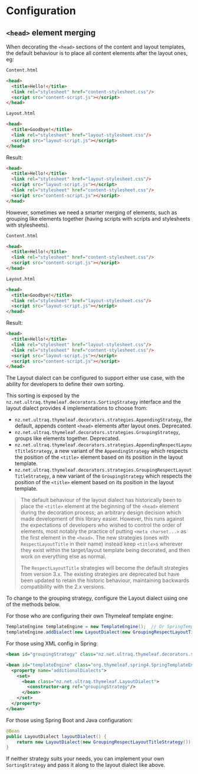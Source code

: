 
Configuration
=============


`<head>` element merging
------------------------

When decorating the `<head>` sections of the content and layout templates, the
default behaviour is to place all content elements after the layout ones, eg:

```html
Content.html

<head>
  <title>Hello!</title>
  <link rel="stylesheet" href="content-stylesheet.css"/>
  <script src="content-script.js"></script>
</head>
```

```html
Layout.html

<head>
  <title>Goodbye!</title>
  <link rel="stylesheet" href="layout-stylesheet.css"/>
  <script src="layout-script.js"></script>
</head>
```

Result:

```html
<head>
  <title>Hello!</title>
  <link rel="stylesheet" href="layout-stylesheet.css"/>
  <script src="layout-script.js"></script>
  <link rel="stylesheet" href="content-stylesheet.css"/>
  <script src="content-script.js"></script>
</head>
```

However, sometimes we need a smarter merging of elements, such as grouping like
elements together (having scripts with scripts and stylesheets with stylesheets).

```html
Content.html

<head>
  <title>Hello!</title>
  <link rel="stylesheet" href="content-stylesheet.css"/>
  <script src="content-script.js"></script>
</head>
```

```html
Layout.html

<head>
  <title>Goodbye!</title>
  <link rel="stylesheet" href="layout-stylesheet.css"/>
  <script src="layout-script.js"></script>
</head>
```

Result:

```html
<head>
  <title>Hello!</title>
  <link rel="stylesheet" href="layout-stylesheet.css"/>
  <link rel="stylesheet" href="content-stylesheet.css"/>
  <script src="layout-script.js"></script>
  <script src="content-script.js"></script>
</head>
```

The Layout dialect can be configured to support either use case, with the
ability for developers to define their own sorting.

This sorting is exposed by the `nz.net.ultraq.thymeleaf.decorators.SortingStrategy`
interface and the layout dialect provides 4 implementations to choose from:

 - `nz.net.ultraq.thymeleaf.decorators.strategies.AppendingStrategy`, the
   default, appends content `<head>` elements after layout ones.  Deprecated.
 - `nz.net.ultraq.thymeleaf.decorators.strategies.GroupingStrategy`, groups like
   elements together.  Deprecated.
 - `nz.net.ultraq.thymeleaf.decorators.strategies.AppendingRespectLayoutTitleStrategy`,
   a new variant of the `AppendingStrategy` which respects the position of the
   `<title>` element based on its position in the layout template.
 - `nz.net.ultraq.thymeleaf.decorators.strategies.GroupingRespectLayoutTitleStrategy`,
   a new variant of the `GroupingStrategy` which respects the position of the
   `<title>` element based on its position in the layout template.

> The default behaviour of the layout dialect has historically been to place the
> `<title>` element at the beginning of the `<head>` element during the
> decoration process; an arbitrary design decision which made development of
> this library easier.  However, this runs against the expectations of
> developers who wished to control the order of elements, most notably the
> practice of putting `<meta charset...>` as the first element in the `<head>`.
> The new strategies (ones with `RespectLayoutTitle` in their name) instead keep
> `<title>`s wherever they exist within the target/layout template being
> decorated, and then work on everything else as normal.
> 
> The `RespectLayoutTitle` strategies will become the default strategies from
> version 3.x.  The existing strategies are deprecated but have been updated to
> retain the historic behaviour, maintaining backwards compatibility with the
> 2.x versions.

To change to the grouping strategy, configure the Layout dialect using one of
the methods below.

For those who are configuring their own Thymeleaf template engine:

```java
TemplateEngine templateEngine = new TemplateEngine();  // Or SpringTemplateEngine for Spring
templateEngine.addDialect(new LayoutDialect(new GroupingRespectLayoutTitleStrategy()));
```

For those using XML config in Spring:

```xml
<bean id="groupingStrategy" class="nz.net.ultraq.thymeleaf.decorators.strategies.GroupingRespectLayoutTitleStrategy"/>

<bean id="templateEngine" class="org.thymeleaf.spring4.SpringTemplateEngine">
  <property name="additionalDialects">
    <set>
      <bean class="nz.net.ultraq.thymeleaf.LayoutDialect">
        <constructor-arg ref="groupingStrategy"/>
      </bean>
    </set>
  </property>
</bean>
```

For those using Spring Boot and Java configuration:

```java
@Bean
public LayoutDialect layoutDialect() {
	return new LayoutDialect(new GroupingRespectLayoutTitleStrategy());
}
```

If neither strategy suits your needs, you can implement your own `SortingStrategy`
and pass it along to the layout dialect like above.
